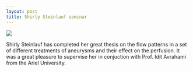 ```yaml
---
layout: post
title: Shirly Steinlauf seminar
---
```



<img src="{{ site.baseurl }}/images/shirly_seminar.jpg" class="fit image">

Shirly Steinlauf has completed her great thesis on the flow patterns in a set of different treatments of aneurysms and their effect 
on the perfusion. It was a great pleasure to supervise her in conjuction with Prof. Idit Avrahami from the Ariel University.  
